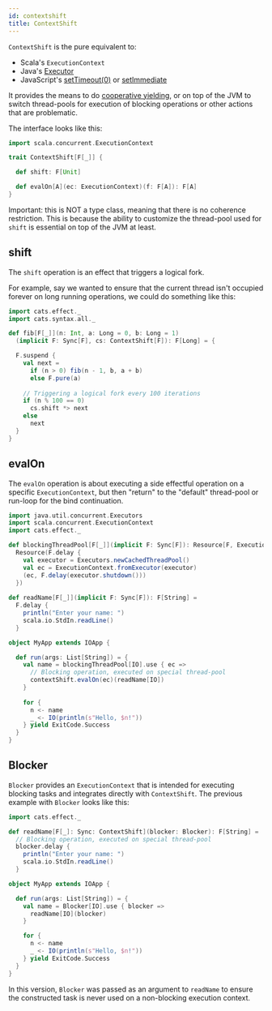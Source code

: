 ```yaml
---
id: contextshift
title: ContextShift
---
```


`ContextShift` is the pure equivalent to:
 
- Scala's `ExecutionContext`
- Java's [Executor](https://docs.oracle.com/javase/8/docs/api/java/util/concurrent/Executor.html)
- JavaScript's [setTimeout(0)](https://developer.mozilla.org/en-US/docs/Web/API/WindowOrWorkerGlobalScope/setTimeout)
  or [setImmediate](https://developer.mozilla.org/en-US/docs/Web/API/Window/setImmediate)

It provides the means to do 
[cooperative yielding](https://en.wikipedia.org/wiki/Cooperative_multitasking), 
or on top of the JVM to switch thread-pools for execution of blocking operations
or other actions that are problematic.
  
The interface looks like this:

```scala mdoc:silent
import scala.concurrent.ExecutionContext

trait ContextShift[F[_]] {

  def shift: F[Unit]

  def evalOn[A](ec: ExecutionContext)(f: F[A]): F[A]
}
```

Important: this is NOT a type class, meaning that there is no coherence restriction. 
This is because the ability to customize the thread-pool used for `shift` is 
essential on top of the JVM at least.

## shift

The `shift` operation is an effect that triggers a logical fork.

For example, say we wanted to ensure that the current thread
isn't occupied forever on long running operations, we could do
something like this:

```scala mdoc:reset:silent
import cats.effect._
import cats.syntax.all._

def fib[F[_]](n: Int, a: Long = 0, b: Long = 1)
  (implicit F: Sync[F], cs: ContextShift[F]): F[Long] = {

  F.suspend {
    val next = 
      if (n > 0) fib(n - 1, b, a + b)
      else F.pure(a)
    
    // Triggering a logical fork every 100 iterations
    if (n % 100 == 0)
      cs.shift *> next
    else
      next  
  }
}
```

## evalOn

The `evalOn` operation is about executing a side effectful operation on 
a specific `ExecutionContext`, but then "return" to the "default"
thread-pool or run-loop for the bind continuation.

```scala mdoc:silent
import java.util.concurrent.Executors
import scala.concurrent.ExecutionContext
import cats.effect._

def blockingThreadPool[F[_]](implicit F: Sync[F]): Resource[F, ExecutionContext] =
  Resource(F.delay {
    val executor = Executors.newCachedThreadPool()
    val ec = ExecutionContext.fromExecutor(executor)
    (ec, F.delay(executor.shutdown()))
  })
  
def readName[F[_]](implicit F: Sync[F]): F[String] = 
  F.delay {
    println("Enter your name: ")
    scala.io.StdIn.readLine()
  }

object MyApp extends IOApp {

  def run(args: List[String]) = {
    val name = blockingThreadPool[IO].use { ec =>
      // Blocking operation, executed on special thread-pool
      contextShift.evalOn(ec)(readName[IO])
    }
    
    for {
      n <- name
      _ <- IO(println(s"Hello, $n!"))
    } yield ExitCode.Success
  }
}
```

## Blocker

`Blocker` provides an `ExecutionContext` that is intended for executing blocking tasks and integrates directly with `ContextShift`. The previous example with `Blocker` looks like this:

```scala mdoc:reset:silent
import cats.effect._

def readName[F[_]: Sync: ContextShift](blocker: Blocker): F[String] = 
  // Blocking operation, executed on special thread-pool
  blocker.delay {
    println("Enter your name: ")
    scala.io.StdIn.readLine()
  }

object MyApp extends IOApp {

  def run(args: List[String]) = {
    val name = Blocker[IO].use { blocker =>
      readName[IO](blocker)
    }

    for {
      n <- name
      _ <- IO(println(s"Hello, $n!"))
    } yield ExitCode.Success
  }
}
```

In this version, `Blocker` was passed as an argument to `readName` to ensure the constructed task is never used on a non-blocking execution context.
